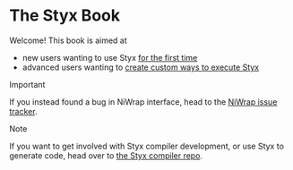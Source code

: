 # The Styx Book

Welcome! This book is aimed at
- new users wanting to use Styx [for the first time](./2_getting_started.md)
- advanced users wanting to [create custom ways to execute Styx](./3_advanced_concepts.md)

> [!IMPORTANT]  
> If you instead found a bug in NiWrap interface, head to the [NiWrap issue tracker](https://github.com/childmindresearch/niwrap/issues).

> [!NOTE]  
> If you want to get involved with Styx compiler development, or use Styx to generate code, head over to [the Styx compiler repo](https://github.com/childmindresearch/styx).